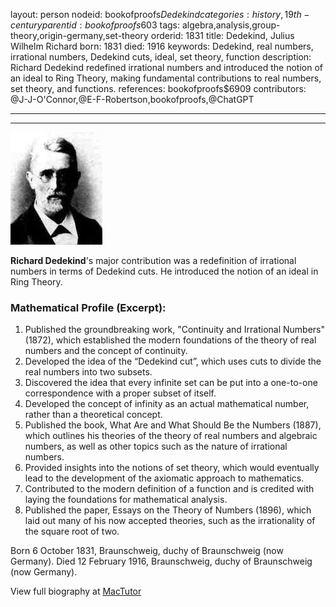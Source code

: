 layout: person
nodeid: bookofproofs$Dedekind
categories: history,19th-century
parentid: bookofproofs$603
tags: algebra,analysis,group-theory,origin-germany,set-theory
orderid: 1831
title: Dedekind, Julius Wilhelm Richard
born: 1831
died: 1916
keywords: Dedekind, real numbers, irrational numbers, Dedekind cuts, ideal, set theory, function
description: Richard Dedekind redefined irrational numbers and introduced the notion of an ideal to Ring Theory, making fundamental contributions to real numbers, set theory, and functions.
references: bookofproofs$6909
contributors: @J-J-O'Connor,@E-F-Robertson,bookofproofs,@ChatGPT

---



---

![Dedekind.jpg](https://github.com/bookofproofs/bookofproofs.github.io/blob/main/_sources/_assets/images/portraits/Dedekind.jpg?raw=true)

**Richard Dedekind**'s major contribution was a redefinition of irrational numbers in terms of Dedekind cuts. He introduced the notion of an ideal in Ring Theory.

### Mathematical Profile (Excerpt):
1. Published the groundbreaking work, "Continuity and Irrational Numbers" (1872), which established the modern foundations of the theory of real numbers and the concept of continuity.
2. Developed the idea of the “Dedekind cut”, which uses cuts to divide the real numbers into two subsets. 
3. Discovered the idea that every infinite set can be put into a one-to-one correspondence with a proper subset of itself. 
4. Developed the concept of infinity as an actual mathematical number, rather than a theoretical concept.
5. Published the book, What Are and What Should Be the Numbers (1887), which outlines his theories of the theory of real numbers and algebraic numbers, as well as other topics such as the nature of irrational numbers. 
6. Provided insights into the notions of set theory, which would eventually lead to the development of the axiomatic approach to mathematics.
7. Contributed to the modern definition of a function and is credited with laying the foundations for mathematical analysis. 
8. Published the paper, Essays on the Theory of Numbers (1896), which laid out many of his now accepted theories, such as the irrationality of the square root of two.

Born 6 October 1831, Braunschweig, duchy of Braunschweig (now Germany). Died 12 February 1916, Braunschweig, duchy of Braunschweig (now Germany).

View full biography at [MacTutor](https://mathshistory.st-andrews.ac.uk/Biographies/Dedekind/)
